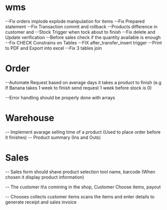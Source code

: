 # wms

--Fix orders implode explode manipulation for items
--Fix Prepared statement
--Fix Transaction commit and rollback
--Products difference in customer and
--Stock Trigger when tock about to finish
--Fix delete and Update verification
--Before sales check if the quantity available is enough 
--Fix CHECK Constrains on Tables
--FIX after_transfer_insert trigger
--Print to PDF and Export into excel
--Fix 3 tables join

# Order
--Automate Request based on average days it takes a product to finish 
(e.g If Banana takes 1 week to finish send request 1 week before stock is 0)

--Error handling should be properly done with arrays

# Warehouse
-- Implement avarage selling time of a product (Used to place order before it finishes)
-- Product summary (Ins and Outs)

# Sales

-- Sales form should shave product selection tool name, barcode (When chosen it display product information)

-- The customer it\s comining in the shop, Customer Choose items, payout

-- Chooses collects customer items scans the items and enter details to generate receipt and sales invoice






